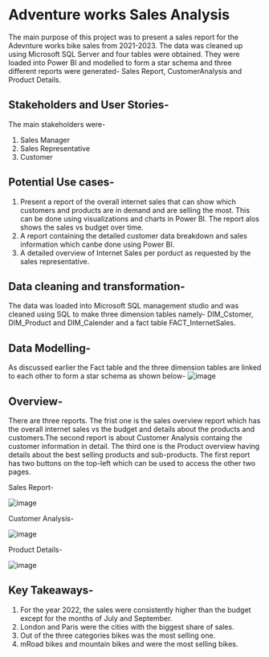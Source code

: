 # Adventure works Sales Analysis
The main purpose of this project was to present a sales report for the Adevnture works bike sales from 2021-2023. The data was cleaned up using Microsoft SQL Server and four tables were obtained. They were loaded into Power BI and modelled to form a  star schema and three different reports were generated- Sales Report, CustomerAnalysis and Product Details. 

## Stakeholders and User Stories-
The main stakeholders were-
1. Sales Manager
2. Sales Representative
3. Customer

## Potential Use cases-
1. Present a report of the overall internet sales that can show which customers and products are in demand and are selling the most. This can be done using visualizations and charts in Power BI. The report alos shows the sales vs budget over time. 
2. A report containing the detailed customer data breakdown and sales information which canbe done using Power BI.
3. A detailed overview of Internet Sales per porduct as requested by the sales representative. 

## Data cleaning and transformation-
The data was loaded into Microsoft SQL management studio and was cleaned using SQL to make three dimension tables namely- DIM_Cstomer, DIM_Product and DIM_Calender and a fact table  FACT_InternetSales. 

## Data Modelling-
As discussed earlier the Fact table and the three dimension tables are linked to each other to form a star schema as shown below-
![image](https://user-images.githubusercontent.com/30018086/220396346-ddf8c300-d029-449a-9646-a2d1093f95f1.png)

## Overview-
There are three reports. The frist one is the sales overview report which has the overall internet sales vs the budget and details about the products and customers.The second report is about Customer Analysis containg the customer information in detail. The third one is the Product overview having details about the best selling products and sub-products. The first report has two buttons on the top-left which can be used to access the other two pages. 

Sales Report-

![image](https://user-images.githubusercontent.com/30018086/220401378-14818c47-8f3f-4ff7-93c1-1aea3a2432ee.png)

Customer Analysis-

![image](https://user-images.githubusercontent.com/30018086/220398550-d4cfc679-f9cb-4878-80af-27aaaec08da1.png)

Product Details-

![image](https://user-images.githubusercontent.com/30018086/220398773-c560e708-6b17-42f3-bd3c-cc9e5a6a8e8a.png)

## Key Takeaways-
1. For the year 2022, the sales were consistently higher than the budget except for the months of July and September.
2. London and Paris were the cities with the biggest share of sales.
3. Out of the three categories bikes was the most selling one.
4. mRoad bikes and mountain bikes and were the most selling bikes. 
